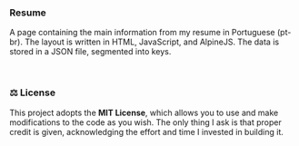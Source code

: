 ### Resume

A page containing the main information from my resume in Portuguese (pt-br). The layout is written in HTML, JavaScript, and AlpineJS. The data is stored in a JSON file, segmented into keys.

<br />



### :balance_scale: License

This project adopts the **MIT License**, which allows you to use and make modifications to the code as you wish. The only thing I ask is that proper credit is given, acknowledging the effort and time I invested in building it.